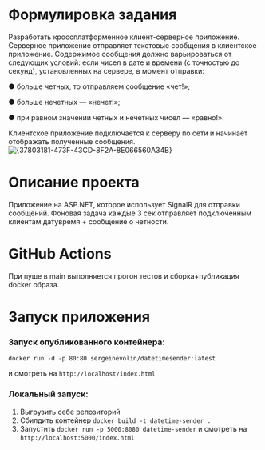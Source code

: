 # Формулировка задания
Разработать кроссплатформенное клиент-серверное приложение.
Серверное приложение отправляет текстовые сообщения в клиентское приложение.
Содержимое сообщения должно варьироваться от следующих условий: если чисел в дате и времени (с точностью до секунд), установленных на сервере, в момент отправки:

● больше четных, то отправляем сообщение «чет!»;

● больше нечетных — «нечет!»;

● при равном значении четных и нечетных чисел — «равно!».

Клиентское приложение подключается к серверу по сети и начинает отображать полученные сообщения.
![{37803181-473F-43CD-8F2A-8E066560A34B}](https://github.com/user-attachments/assets/c7add405-51ec-45c8-a264-9801af2a1190)

# Описание проекта
Приложение на ASP.NET, которое использует SignalR для отправки сообщений. Фоновая задача каждые 3 сек отправляет подключенным клиентам датувремя + сообщение о четности.

# GitHub Actions
При пуше в main выполняется прогон тестов и сборка+публикация docker образа.

# Запуск приложения
### Запуск опубликованного контейнера:

`docker run -d -p 80:80 sergeinevolin/datetimesender:latest`

и смотреть на `http://localhost/index.html`

### Локальный запуск:
1. Выгрузить себе репозиторий
2. Сбилдить контейнер `docker build -t datetime-sender .`
3. Запустить `docker run -p 5000:8080 datetime-sender` и смотреть на `http://localhost:5000/index.html`
